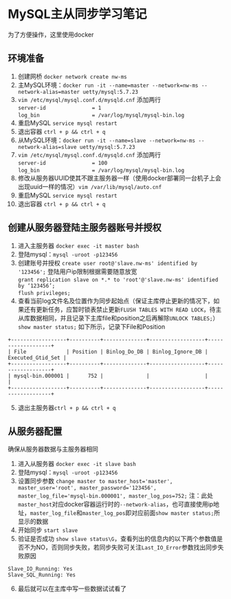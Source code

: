 # MySQL主从同步学习笔记
为了方便操作，这里使用docker

## 环境准备
1. 创建网桥 `docker network create nw-ms`  
2. 主MySQL环境：`docker run -it --name=master --network=nw-ms --network-alias=master uetty/mysql:5.7.23`  
3. `vim /etc/mysql/mysql.conf.d/mysqld.cnf`  添加两行  
    ` server-id               = 1 `  
    ` log_bin                 = /var/log/mysql/mysql-bin.log `  
4. 重启MySQL `service mysql restart` 
5. 退出容器    `ctrl + p && ctrl + q`  
6. 从MySQL环境：`docker run -it --name=slave --network=nw-ms --network-alias=slave uetty/mysql:5.7.23`  
7. `vim /etc/mysql/mysql.conf.d/mysqld.cnf`  添加两行  
   ` server-id               = 100 `  
   ` log_bin                 = /var/log/mysql/mysql-bin.log `  
8. 修改从服务器UUID使其不跟主服务器一样（使用docker部署同一台机子上会出现uuid一样的情况）`vim /var/lib/mysql/auto.cnf`  
9. 重启MySQL `service mysql restart` 
10. 退出容器 `ctrl + p && ctrl + q`  

## 创建从服务器登陆主服务器账号并授权
1. 进入主服务器 `docker exec -it master bash`  
2. 登陆mysql：`mysql -uroot -p123456`  
3. 创建账号并授权
  `create user root@'slave.nw-ms' identified by '123456';`  登陆用户ip限制根据需要随意放宽  
  `grant replication slave on *.* to 'root'@'slave.nw-ms' identified by ‘123456’;`  
  `flush privileges;`
4. 查看当前log文件名及位置作为同步起始点（保证主库停止更新的情况下，如果还有更新任务，应暂时锁表禁止更新`FLUSH TABLES WITH READ LOCK`，待主从库数据相同，并且记录下主库file和position之后再解除`UNLOCK TABLES;`）
  `show master status;` 如下所示，记录下File和Position
```
+------------------+----------+--------------+------------------+-------------------+
| File             | Position | Binlog_Do_DB | Binlog_Ignore_DB | Executed_Gtid_Set |
+------------------+----------+--------------+------------------+-------------------+
| mysql-bin.000001 |      752 |              |                  |                   |
+------------------+----------+--------------+------------------+-------------------+
```
5. 退出主服务器`ctrl + p && ctrl + q`  

## 从服务器配置
确保从服务器数据与主服务器相同
1. 进入从服务器 `docker exec -it slave bash`  
2. 登陆mysql：`mysql -uroot -p123456`  
3. 设置同步参数 `change master to master_host='master', master_user='root', master_password='123456', master_log_file='mysql-bin.000001', master_log_pos=752;`   注：此处`master_host`对应docker容器运行时的`--network-alias`，也可直接使用ip地址，`master_log_file`和`master_log_pos`即对应前面`show master status;`所显示的数据  
4. 开始同步 `start slave`  
5. 验证是否成功 `show slave status\G`，查看列出的信息内的以下两个参数值是否不为NO，否则同步失败，若同步失败可关注`Last_IO_Error`参数找出同步失败原因
```
Slave_IO_Running: Yes  
Slave_SQL_Running: Yes  
```
6. 最后就可以在主库中写一些数据试试看了

